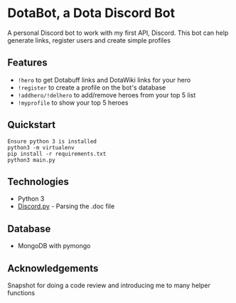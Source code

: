 # DotaBot, a Dota Discord Bot

A personal Discord bot to work with my first API, Discord. This bot can help generate links, register users and create simple profiles

## Features
* `!hero` to get Dotabuff links and DotaWiki links for your hero
* `!register` to create a profile on the bot's database
* `!addhero/!delhero` to add/remove heroes from your top 5 list
* `!myprofile` to show your top 5 heroes

## Quickstart

```
Ensure python 3 is installed
python3 -m virtualenv
pip install -r requirements.txt
python3 main.py
```

## Technologies
* Python 3
* <a href = 'https://discordpy.readthedocs.io/en/latest/'>Discord.py</a> - Parsing the .doc file

## Database
* MongoDB with pymongo

## Acknowledgements
Snapshot for doing a code review and introducing me to many helper functions
